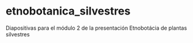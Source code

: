 # etnobotanica_silvestres
Diapositivas para el módulo 2 de la presentación Etnobotácia de plantas silvestres
